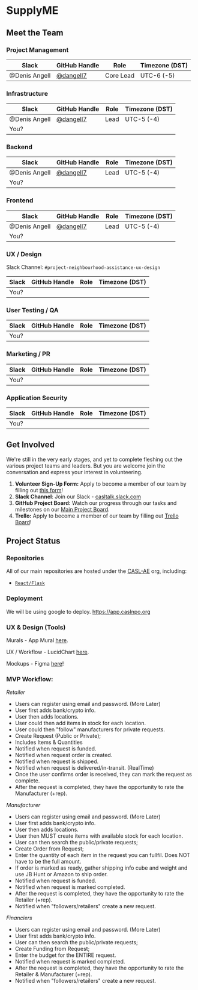 # SupplyME

## Meet the Team

### Project Management

| Slack              | GitHub Handle                                          | Role                         | Timezone (DST) |
|--------------------|--------------------------------------------------------|------------------------------|----------------|
| @Denis Angell      | [@dangell7](https://github.com/dangell7)               | Core Lead                    | UTC-6 (-5)     |

### Infrastructure

| Slack                | GitHub Handle                                          | Role | Timezone (DST) |
|----------------------|--------------------------------------------------------|------|----------------|
| @Denis Angell        | [@dangell7](https://github.com/dangell7)               | Lead | UTC-5 (-4)     |
| You?                 |                                                        |      |                |

### Backend

| Slack                | GitHub Handle                                          | Role | Timezone (DST) |
|----------------------|--------------------------------------------------------|------|----------------|
| @Denis Angell        | [@dangell7](https://github.com/dangell7)               | Lead | UTC-5 (-4)     |
| You?                 |                                                        |      |                |

### Frontend

| Slack                       | GitHub Handle                                          | Role | Timezone (DST) |
|-----------------------------|--------------------------------------------------------|------|----------------|
| @Denis Angell               | [@dangell7](https://github.com/dangell7)               | Lead | UTC-5 (-4)     |
| You?                        |                                                        |      |                |

### UX / Design

Slack Channel: `#project-neighbourhood-assistance-ux-design`

| Slack                | GitHub Handle                                          | Role        | Timezone (DST) |
|----------------------|--------------------------------------------------------|-------------|----------------|
| You?                 |                                                        |             |                |

### User Testing / QA

| Slack                | GitHub Handle                                          | Role        | Timezone (DST) |
|----------------------|--------------------------------------------------------|-------------|----------------|
| You?                 |                                                        |             |                |

### Marketing / PR

| Slack                | GitHub Handle                                          | Role        | Timezone (DST) |
|----------------------|--------------------------------------------------------|-------------|----------------|
| You?                 |                                                        |             |                |

### Application Security

| Slack                | GitHub Handle                                          | Role     | Timezone (DST) |
|----------------------|--------------------------------------------------------|----------|----------------|
| You?                 |                                                        |          |                |


## Get Involved

We're still in the very early stages,
and yet to complete fleshing out the various project teams and leaders.
But you are welcome join the conversation and express your interest in
volunteering.

1. **Volunteer Sign-Up Form:** Apply to become a member of our team by filling out
  [this form](https://forms.gle/1gVTDcNw6AD6roLE9)!
2. **Slack Channel**: Join our Slack - [casltalk.slack.com](https://join.slack.com/t/casltalk/shared_invite/zt-d00vatoz-rBxT2nqeMmkyn_xgqq0hGw)
3. **GitHub Project Board:** Watch our progress through our tasks and milestones on our [Main Project Board](https://github.com/CASL-AE/supplyme-admin/projects/1).
4. **Trello:** Apply to become a member of our team by filling out
  [Trello Board](https://trello.com/invite/b/BlUmk2MZ/2e323240da99eafd0e16e0431feaf6f3/supplyme-application)!

## Project Status

### Repositories

All of our main repositories are hosted under the
[CASL-AE](https://github.com/CASL-AE) org,
including:
  * [`React/Flask`](https://github.com/CASL-AE/supplyme-admin/)

### Deployment

We will be using google to deploy.
https://app.caslnpo.org


### UX & Design (Tools)

Murals - App Mural [here](https://app.mural.co/).

UX / Workflow - LucidChart [here](https://www.lucidchart.com).

Mockups - Figma [here](https://www.figma.com)!

### MVP Workflow:
*Retailer*
- Users can register using email and password. (More Later)
- User first adds bank/crypto info.
- User then adds locations.
- User could then add items in stock for each location.
- User could then "follow" manufacturers for private requests.
- Create Request (Public or Private);
- Includes Items & Quantities
- Notified when request is funded.
- Notified when request order is created.
- Notified when request is shipped.
- Notified when request is delivered/in-transit. (RealTime)
- Once the user confirms order is received, they can mark the request as complete.
- After the request is completed, they have the opportunity to rate the Manufacturer (+rep).

*Manufacturer*
- Users can register using email and password. (More Later)
- User first adds bank/crypto info.
- User then adds locations.
- User then MUST create items with available stock for each location.
- User can then search the public/private requests;
- Create Order from Request;
- Enter the quantity of each item in the request you can fullfil. Does NOT have to be the full amount.
- If order is marked as ready, gather shipping info cube and weight and use JB Hunt or Amazon to ship order.
- Notified when request is funded.
- Notified when request is marked completed.
- After the request is completed, they have the opportunity to rate the Retailer (+rep).
- Notified when "followers/retailers" create a new request.

*Financiers*
- Users can register using email and password. (More Later)
- User first adds bank/crypto info.
- User can then search the public/private requests;
- Create Funding from Request;
- Enter the budget for the ENTIRE request.
- Notified when request is marked completed.
- After the request is completed, they have the opportunity to rate the Retailer & Manufacturer (+rep).
- Notified when "followers/retailers" create a new request.
